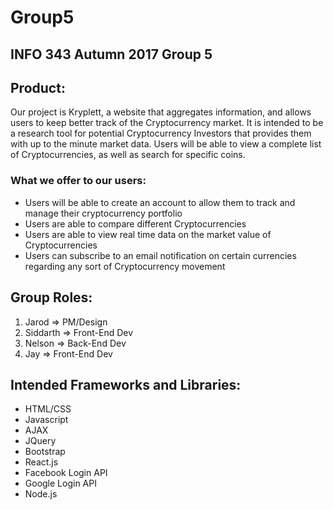# Group5

## INFO 343 Autumn 2017 Group 5

## Product: 
Our project is Kryplett, a website that aggregates information, and allows users to keep better track of the Cryptocurrency market. It is intended to be a research tool for potential Cryptocurrency Investors that provides them with up to the minute market data. Users will be able to view a complete list of Cryptocurrencies, as well as search for specific coins.

### What we offer to our users:
* Users will be able to create an account to allow them to track and manage their cryptocurrency portfolio
* Users are able to compare different Cryptocurrencies
* Users are able to view real time data on the market value of Cryptocurrencies
* Users can subscribe to an email notification on certain currencies regarding any sort of Cryptocurrency movement
## Group Roles: 
1. Jarod => PM/Design
2. Siddarth => Front-End Dev
3. Nelson => Back-End Dev
4. Jay => Front-End Dev

## Intended Frameworks and Libraries: 
- HTML/CSS 
- Javascript 
- AJAX 
- JQuery 
- Bootstrap 
- React.js 
- Facebook Login API 
- Google Login API 
- Node.js 
